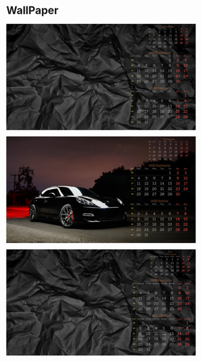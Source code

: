 # WallPaper
![August](https://github.com/siimre/WallPaper/blob/main/Images/2023September.png?raw=true)

![August](https://github.com/siimre/WallPaper/blob/main/Images/2023September2.png?raw=true)

![August](https://github.com/siimre/WallPaper/blob/main/Images/2023SeptemberEST.png?raw=true)
